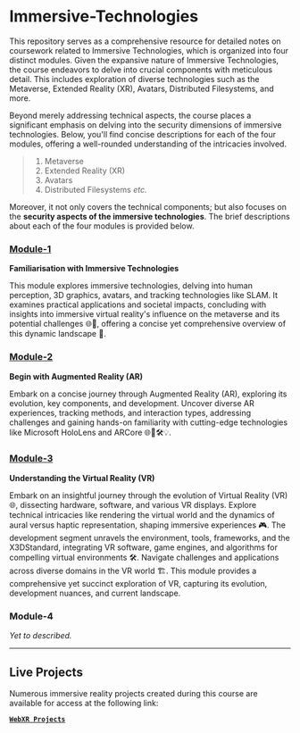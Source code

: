 # Immersive-Technologies

This repository serves as a comprehensive resource for detailed notes on coursework related to Immersive Technologies, which is organized into four distinct modules. Given the expansive nature of Immersive Technologies, the course endeavors to delve into crucial components with meticulous detail. This includes exploration of diverse technologies such as the Metaverse, Extended Reality (XR), Avatars, Distributed Filesystems, and more.

Beyond merely addressing technical aspects, the course places a significant emphasis on delving into the security dimensions of immersive technologies. Below, you'll find concise descriptions for each of the four modules, offering a well-rounded understanding of the intricacies involved.

> 1. Metaverse  
> 2. Extended Reality (XR)  
> 3. Avatars  
> 4. Distributed Filesystems _etc._  

Moreover, it not only covers the technical components; but also focuses on the **security aspects of the immersive technologies**. The brief descriptions about each of the four modules is provided below.

### [Module-1](./module-1/)  

**Familiarisation with Immersive Technologies**  

This module explores immersive technologies, delving into human perception, 3D graphics, avatars, and tracking technologies like SLAM. It examines practical applications and societal impacts, concluding with insights into immersive virtual reality's influence on the metaverse and its potential challenges 🌐🤯, offering a concise yet comprehensive overview of this dynamic landscape 🌈.  

### [Module-2](./module-2/)  

**Begin with Augmented Reality (AR)**  

Embark on a concise journey through Augmented Reality (AR), exploring its evolution, key components, and development. Uncover diverse AR experiences, tracking methods, and interaction types, addressing challenges and gaining hands-on familiarity with cutting-edge technologies like Microsoft HoloLens and ARCore 🌐🤖🛠️💡.  

### [Module-3](./module-3/)  

**Understanding the Virtual Reality (VR)**  

Embark on an insightful journey through the evolution of Virtual Reality (VR) 🌐, dissecting hardware, software, and various VR displays. Explore technical intricacies like rendering the virtual world and the dynamics of aural versus haptic representation, shaping immersive experiences 🎮. The development segment unravels the environment, tools, frameworks, and the X3DStandard, integrating VR software, game engines, and algorithms for compelling virtual environments 🛠️. Navigate challenges and applications across diverse domains in the VR world 🏗️. This module provides a comprehensive yet succinct exploration of VR, capturing its evolution, development nuances, and current landscape.  

### Module-4  

_Yet to described._  


---  

## Live Projects  

Numerous immersive reality projects created during this course are available for access at the following link:

[**`WebXR Projects`**](https://ravi-prakash1907.github.io/WebXR-Projects/)  